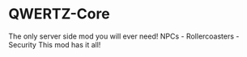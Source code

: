 # QWERTZ-Core
The only server side mod you will ever need! NPCs - Rollercoasters - Security This mod has it all!
